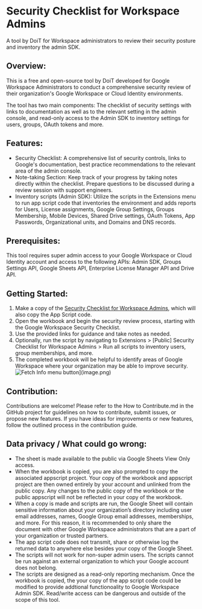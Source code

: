 # Security Checklist for Workspace Admins

A tool by DoiT for Workspace administrators to review their security posture and inventory the admin SDK.

## Overview:

This is a free and open-source tool by DoiT developed for Google Workspace Administrators to conduct a comprehensive security review of their organization's Google Workspace or Cloud Identity environments.

The tool has two main components: The checklist of security settings with links to documentation as well as to the relevant setting in the admin console, and read-only access to the Admin SDK to inventory settings for users, groups, OAuth tokens and more.

## Features:

* Security Checklist: A comprehensive list of security controls, links to Google's documentation, best practice recommendations to the relevant area of the admin console.
* Note-taking Section: Keep track of your progress by taking notes directly within the checklist. Prepare questions to be discussed during a review session with support engineers.
* Inventory scripts (Admin SDK): Utilize the scripts in the Extensions menu to run app script code that inventories the environment and adds reports for Users, License assignments, Google Group Settings, Groups Membership, Mobile Devices, Shared Drive settings, OAuth Tokens, App Passwords, Organizational units, and Domains and DNS records.

## Prerequisites:

This tool requires super admin access to your Google Workspace or Cloud Identity account and access to the following APIs: Admin SDK, Groups Settings API, Google Sheets API, Enterprise License Manager API and Drive API.

## Getting Started:

1. Make a copy of the [Security Checklist for Workspace Admins](https://docs.google.com/spreadsheets/d/1rbgKhzDYDmPDKuyx9_qR3CWpTX_ouacEKViuPwAUAf8/copy), which will also copy the App Script code.
2. Open the workbook and begin the security review process, starting with the Google Workspace Security Checklist.
3. Use the provided links for guidance and take notes as needed.
4. Optionally, run the script by navigating to Extensions > [Public] Security Checklist for Workspace Admins > Run all scripts to inventory users, group memberships, and more.
5. The completed workbook will be helpful to identify areas of Google Workspace where your organization may be able to improve security.
![Fetch Info menu button\](image.png)](<Fetch Info.png>)

## Contribution:

Contributions are welcome! Please refer to the How to Contribute.md in the GitHub project for guidelines on how to contribute, submit issues, or propose new features. If you have ideas for improvements or new features, follow the outlined process in the contribution guide.


## Data privacy / What could go wrong:

* The sheet is made available to the public via Google Sheets View Only access.
* When the workbook is copied, you are also prompted to copy the associated appscript project. Your copy of the workbook and appscript project are then owned entirely by your account and unlinked from the public copy. Any changes to the public copy of the workbook or the public appscript will not be reflected in your copy of the workbook.
* When a copy is made and scripts are run, the Google Sheet will contain sensitive information about your organization’s directory including user email addresses, names, Google Group email addresses, memberships, and more. For this reason, it is recommended to only share the document with other Google Workspace administrators that are a part of your organization or trusted partners.
* The app script code does not transmit, share or otherwise log the returned data to anywhere else besides your copy of the Google Sheet. 
* The scripts will not work for non-super admin users. The scripts cannot be run against an external organization to which your Google account does not belong. 
* The scripts are designed as a read-only reporting mechanism. Once the workbook is copied, the your copy of the app script code could be modified to provide addtional functionoality to Google Workspace Admin SDK. Read/write access can be dangerous and outside of the scope of this tool.
